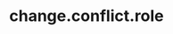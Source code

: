---
weight: 164
layout: page
title: change.conflict.role
description: ""
value: "itil,sn_change_write"
---